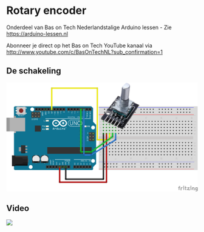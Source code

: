 # Rotary encoder
Onderdeel van Bas on Tech Nederlandstalige Arduino lessen - Zie https://arduino-lessen.nl

Abonneer je direct op het Bas on Tech YouTube kanaal via http://www.youtube.com/c/BasOnTechNL?sub_confirmation=1

## De schakeling
![alt text](./rotary-encoder.png "schakel schema")

## Video
[![](http://img.youtube.com/vi/tmYPuIvSdrg/0.jpg)](https://www.youtube.com/watch?v=tmYPuIvSdrg "Rotary encoder")